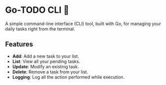 # Go-TODO CLI 📝

A simple command-line interface (CLI) tool, built with Go, for managing your daily tasks right from the terminal.

## Features

* **Add**: Add a new task to your list.
* **List**: View all your pending tasks.
* **Update**: Modify an existing task.
* **Delete**: Remove a task from your list.
* **Logging**: Log all the action performed while execution.